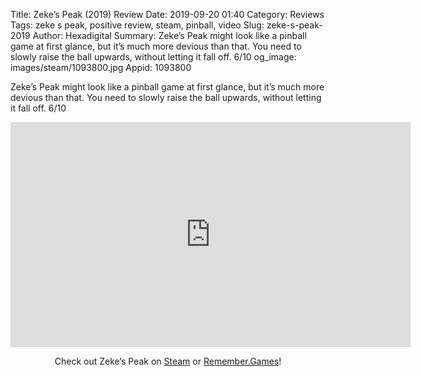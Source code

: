 Title: Zeke’s Peak (2019) Review
Date: 2019-09-20 01:40
Category: Reviews
Tags: zeke s peak, positive review, steam, pinball, video
Slug: zeke-s-peak-2019
Author: Hexadigital
Summary: Zeke’s Peak might look like a pinball game at first glance, but it’s much more devious than that. You need to slowly raise the ball upwards, without letting it fall off. 6/10
og_image: images/steam/1093800.jpg
Appid: 1093800

Zeke’s Peak might look like a pinball game at first glance, but it’s much more devious than that. You need to slowly raise the ball upwards, without letting it fall off. 6/10

<center><iframe src="https://www.youtube.com/embed/JBZqzX6beCE?feature=oembed" allow="accelerometer; autoplay; encrypted-media; gyroscope; picture-in-picture" width="640" height="360" frameborder="0"></iframe>

Check out Zeke’s Peak on [Steam](https://store.steampowered.com/app/1093800/?curator_clanid=34633900) or [Remember.Games](https://remember.games/game/2723/)!</center>